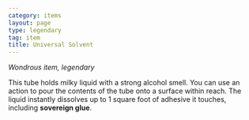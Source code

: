 ```yaml
---
category: items
layout: page
type: legendary
tag: item
title: Universal Solvent 
---
```

_Wondrous item, legendary_ 

This tube holds milky liquid with a strong alcohol smell. You can use an action to pour the contents of the tube onto a surface within reach. The liquid instantly dissolves up to 1 square foot of adhesive it touches, including **sovereign glue**.
